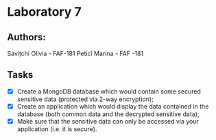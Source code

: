# Laboratory 7 
## Authors:
Savițchi Olivia - FAF-181
Peticî Marina - FAF -181
## Tasks
- [x] Create a MongoDB database which would contain some secured sensitive data (protected
via 2-way encryption);
- [x] Create an application which would display the data contained in the database (both
common data and the decrypted sensitive data);
- [x] Make sure that the sensitive data can only be accessed via your application (i.e. it is
secure).
